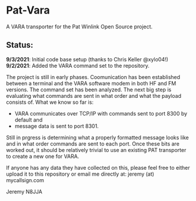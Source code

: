# Pat-Vara
A VARA transporter for the Pat Winlink Open Source project.

## Status:
**9/3/2021**: Initial code base setup (thanks to Chris Keller @xylo04!)
**9/2/2021**: Added the VARA command set to the repository.

The project is still in early phases.  Coomunication has been established between a terminal and the VARA software modem in both HF and FM versions.  The command set has been analyzed.  The next big step is evaluating what commands are sent in what order and what the payload consists of.  What we know so far is:

- VARA communicates over TCP/IP with commands sent to port 8300 by default and 
- message data is sent to port 8301.  

Still in prgress is determining what a properly formatted message looks like and in what order commands are sent to each port.  Once these bits are worked out, it should be relatively trivial to use an existing PAT transporter to create a new one for VARA.

If anyone has any data they have collected on this, please feel free to either upload it to this repository or email me directly at: jeremy (at) mycallsign.com

Jeremy
N8JJA
